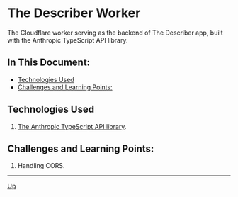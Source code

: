 # The Describer Worker
The Cloudflare worker serving as the backend of The Describer app, built with the Anthropic TypeScript API library.

## In This Document:
- [Technologies Used](#technologies-used)
- [Challenges and Learning Points:](#challenges-and-learning-points)

## Technologies Used
1. [The Anthropic TypeScript API library](https://www.npmjs.com/package/@anthropic-ai/sdk).

## Challenges and Learning Points:
1. Handling CORS.
<hr>

[Up](README.md)

